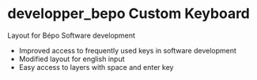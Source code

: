 # developper_bepo Custom Keyboard

Layout for Bépo Software development

* Improved access to frequently used keys in software development
* Modified layout for english input
* Easy access to layers with space and enter key
